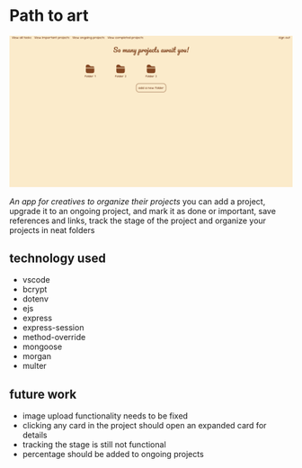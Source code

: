 # Path to art
![screenshot](/notes/Screenshot%202024-12-01%20183032.png)

_An app for creatives to organize their projects_
you can add a project, upgrade it to an ongoing project, and mark it as done or important, save references and links, track the stage of the project and organize your projects in neat folders

## technology used
- vscode
- bcrypt
- dotenv
- ejs
- express
- express-session
- method-override
- mongoose
- morgan
- multer

## future work
- image upload functionality needs to be fixed
- clicking any card in the project should open an expanded card for details
- tracking the stage is still not functional
- percentage should be added to ongoing projects